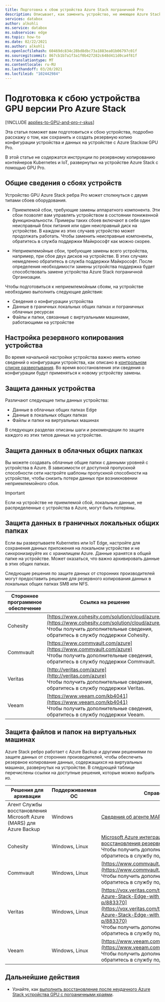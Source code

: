 ```yaml
---
title: Подготовка к сбою устройства Azure Stack пограничной Pro
description: Описывает, как заменить устройство, не имеющее Azure Stack пограничной Pro.
services: databox
author: alkohli
ms.service: databox
ms.subservice: edge
ms.topic: how-to
ms.date: 02/22/2021
ms.author: alkohli
ms.openlocfilehash: 60469dc834c28bd8dbc73a1883ea01b06797c01f
ms.sourcegitcommit: 867cb1b7a1f3a1f0b427282c648d411d0ca4f81f
ms.translationtype: MT
ms.contentlocale: ru-RU
ms.lasthandoff: 03/20/2021
ms.locfileid: "102442984"
---
```

# <a name="prepare-for-an-azure-stack-edge-pro-gpu-device-failure"></a>Подготовка к сбою устройства GPU версии Pro Azure Stack

[!INCLUDE [applies-to-GPU-and-pro-r-skus](../../includes/azure-stack-edge-applies-to-gpu-pro-r-sku.md)]

Эта статья поможет вам подготовиться к сбою устройства, подробно расскажу о том, как сохранить и создать резервную копию конфигурации устройства и данных на устройстве с Azure Stackом GPU Pro. 

В этой статье не содержатся инструкции по резервному копированию контейнеров Kubernetes и IoT, развернутых на устройстве Azure Stack с помощью GPU Pro. 

## <a name="understand-device-failures"></a>Общие сведения о сбоях устройств

Устройство GPU Azure Stack ребра Pro может столкнуться с двумя типами сбоев оборудования.

- Приемлемой сбои, требующие замены аппаратного компонента. Эти сбои позволят вам управлять устройством в состоянии пониженной функциональности. Примеры таких сбоев включают в себя один неисправный блок питания или один неисправный диск на устройстве. В каждом из этих случаев устройство может продолжать работать. Чтобы заменить неисправные компоненты, обратитесь в служба поддержки Майкрософт как можно скорее.

- Неприемлемойные сбои, требующие замены всего устройства, например, при сбое двух дисков на устройстве. В этих случаях немедленно обратитесь в служба поддержки Майкрософт. После определения необходимости замены устройства поддержка будет способствовать замене устройства Azure Stack пограничной Организации.

Чтобы подготовиться к неприемлемойным сбоям, на устройстве необходимо выполнить следующие действия:

- Сведения о конфигурации устройства
- Данные в граничных локальных общих папках и пограничных облачных ресурсах
- Файлы и папки, связанные с виртуальными машинами, работающими на устройстве


## <a name="back-up-device-configuration"></a>Настройка резервного копирования устройства

Во время начальной настройки устройства важно иметь копию сведений о конфигурации устройства, как описано в [контрольном списке развертывания](azure-stack-edge-gpu-deploy-checklist.md). Во время восстановления эти сведения о конфигурации будут применяться к новому устройству замены. 

## <a name="protect-device-data"></a>Защита данных устройства

Различают следующие типы данных устройства:

- Данные в облачных общих папках Edge
- Данные в локальных общих папках
- Файлы и папки на виртуальных машинах

В следующих разделах описаны шаги и рекомендации по защите каждого из этих типов данных на устройстве.

## <a name="protect-data-in-edge-cloud-shares"></a>Защита данных в облачных общих папках

Вы можете создавать облачные общие папки с данными уровней с устройства в Azure. В зависимости от доступной пропускной способности сети настройте шаблоны пропускной способности на устройстве, чтобы снизить потери данных при возникновении неприемлемойного сбоя.

> [!IMPORTANT]
> Если на устройстве не приемлемой сбой, локальные данные, не распределенные с устройства в Azure, могут быть потеряны. 

## <a name="protect-data-in-edge-local-shares"></a>Защита данных в граничных локальных общих папках

Если вы развертываете Kubernetes или IoT Edge, настройте для сохранения данных приложения на локальном устройстве и не синхронизируйте их с хранилищем Azure. Данные хранятся в общей папке на устройстве. Может оказаться, что важно архивировать данные в этих общих папках.

Следующие решения по защите данных от сторонних производителей могут предоставить решение для резервного копирования данных в локальных общих папках SMB или NFS. 

| Стороннее программное обеспечение           | Ссылка на решение                               |
|--------------------------------|---------------------------------------------------------|
| Cohesity                       | [https://www.cohesity.com/solution/cloud/azure/](https://www.cohesity.com/solution/cloud/azure/) <br> Чтобы получить дополнительные сведения, обратитесь в службу поддержки Cohesity.          |
| Commvault                      | [https://www.commvault.com/azure](https://www.commvault.com/azure) <br> Чтобы получить дополнительные сведения, обратитесь в службу поддержки Commvault.          |
| Veritas                        | [http://veritas.com/azure](http://veritas.com/azure) <br> Чтобы получить дополнительные сведения, обратитесь в службу поддержки Veritas.   |
| Veeam                          | [https://www.veeam.com/kb4041](https://www.veeam.com/kb4041) <br> Чтобы получить дополнительные сведения, обратитесь в службу поддержки Veeam. |


## <a name="protect-files-and-folders-on-vms"></a>Защита файлов и папок на виртуальных машинах

Azure Stack ребро работает с Azure Backup и другими решениями по защите данных от сторонних производителей, чтобы обеспечить резервное копирование данных, содержащихся на виртуальных машинах, развернутых на устройстве. В следующей таблице перечислены ссылки на доступные решения, которые можно выбрать из.


| Решения для архивации        | Поддерживаемая ОС   | Справочник                                                                |
|-------------------------|----------------|--------------------------------------------------------------------------|
| Агент Службы восстановления Microsoft Azure (MARS) для Azure Backup | Windows        | [Сведения об агенте MARS](../backup/backup-azure-about-mars.md)    |
| Cohesity                | Windows, Linux | [Microsoft Azure интеграция, решение для восстановления резервной копии &](https://www.cohesity.com/solution/cloud/azure) <br>Чтобы получить дополнительные сведения, обратитесь в службу поддержки Cohesity.                          |
| Commvault               | Windows, Linux | [https://www.commvault.com/azure](https://www.commvault.com/azure) <br>Чтобы получить дополнительные сведения, обратитесь в службу поддержки Commvault.                          |
| Veritas                 | Windows, Linux | [https://vox.veritas.com/t5/Protection/Protecting-Azure-Stack-Edge-with-NetBackup/ba-p/883370](https://vox.veritas.com/t5/Protection/Protecting-Azure-Stack-Edge-with-NetBackup/ba-p/883370) <br> Чтобы получить дополнительные сведения, обратитесь в службу поддержки Veritas.                    |
| Veeam                   | Windows, Linux | [https://www.veeam.com/kb4041](https://www.veeam.com/kb4041) <br> Чтобы получить дополнительные сведения, обратитесь в службу поддержки Veeam. |


## <a name="next-steps"></a>Дальнейшие действия

- Узнайте, как [выполнить восстановление после неудачного Azure Stack устройства GPU с пограничными краями](azure-stack-edge-gpu-recover-device-failure.md).
